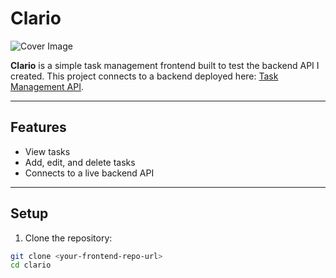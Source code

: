 # Clario

![Cover Image](https://i.ibb.co/v43dzcdd/Screenshot-from-2025-09-13-03-53-30.png)

**Clario** is a simple task management frontend built to test the backend API I created. This project connects to a backend deployed here: [Task Management API](https://github.com/Emerald211/task-management-api).

---

## Features

- View tasks
- Add, edit, and delete tasks
- Connects to a live backend API

---

## Setup

1. Clone the repository:
```bash
git clone <your-frontend-repo-url>
cd clario
